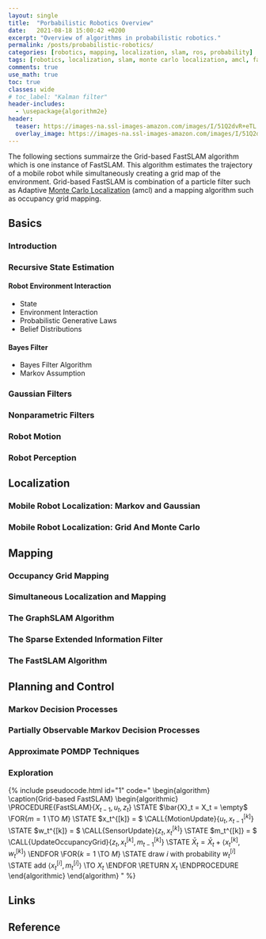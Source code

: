 ```yaml
---
layout: single
title:  "Porbabilistic Robotics Overview"
date:   2021-08-18 15:00:42 +0200
excerpt: "Overview of algorithms in probabilistic robotics."
permalink: /posts/probabilistic-robotics/
categories: [robotics, mapping, localization, slam, ros, probability]
tags: [robotics, localization, slam, monte carlo localization, amcl, fastslam, ros, gird, mapping, map, probability, probabilistic]
comments: true
use_math: true
toc: true
classes: wide
# toc_label: "Kalman filter"
header-includes:
  - \usepackage{algorithm2e}
header:
  teaser: https://images-na.ssl-images-amazon.com/images/I/51Q2dvR+eTL._SX424_BO1,204,203,200_.jpg
  overlay_image: https://images-na.ssl-images-amazon.com/images/I/51Q2dvR+eTL._SX424_BO1,204,203,200_.jpg #keep it square 200x200 px is good
---
```


The following sections summairze the Grid-based FastSLAM algorithm which is one instance of FastSLAM. This algorithm estimates the trajectory of a mobile robot while simultaneously creating a grid map of the environment.
Grid-based FastSLAM is combination of a particle filter such as Adaptive [Monte Carlo Localization](/posts/localization/mcl/) (amcl) and a mapping algorithm such as occupancy grid mapping. 

## Basics

### Introduction



### Recursive State Estimation

#### Robot Environment Interaction

- State
- Environment Interaction
- Probabilistic Generative Laws
- Belief Distributions

#### Bayes Filter

- Bayes Filter Algorithm
- Markov Assumption

### Gaussian Filters

### Nonparametric Filters

### Robot Motion

### Robot Perception

## Localization

### Mobile Robot Localization: Markov and Gaussian

### Mobile Robot Localization: Grid And Monte Carlo

## Mapping

### Occupancy Grid Mapping

### Simultaneous Localization and Mapping

### The GraphSLAM Algorithm

### The Sparse Extended Information Filter

### The FastSLAM Algorithm

## Planning and Control

### Markov Decision Processes

### Partially Observable Markov Decision Processes

### Approximate POMDP Techniques

### Exploration



{% include pseudocode.html id="1" code="
\begin{algorithm}
\caption{Grid-based FastSLAM}
\begin{algorithmic}
\PROCEDURE{FastSLAM}{$X_{t-1}, u_t, z_t$}
    \STATE $\bar{X}_t = X_t = \empty$
    \FOR{$m = 1$ \TO $M$}
        \STATE $x_t^{[k]} = $ \CALL{MotionUpdate}{$u_t, x_{t-1}^{[k]}$}
        \STATE $w_t^{[k]} = $ \CALL{SensorUpdate}{$z_t, x_{t}^{[k]}$}
        \STATE $m_t^{[k]} = $ \CALL{UpdateOccupancyGrid}{$z_t, x_{t}^{[k]}, m_{t-1}^{[k]}$}
        \STATE $\bar{X}_t = \bar{X}_t + \left < x_{t}^{[k]}, w_{t}^{[k]} \right >$
    \ENDFOR
    \FOR{$k = 1$ \TO $M$}
        \STATE draw $i$ with probability $w_t^{[i]}$ 
        \STATE add $\left < x_t^{[i]}, m_t^{[i]} \right >$ \TO $X_t$
    \ENDFOR
    \RETURN $X_t$ 
\ENDPROCEDURE
\end{algorithmic}
\end{algorithm}
" %}


## Links



## Reference

